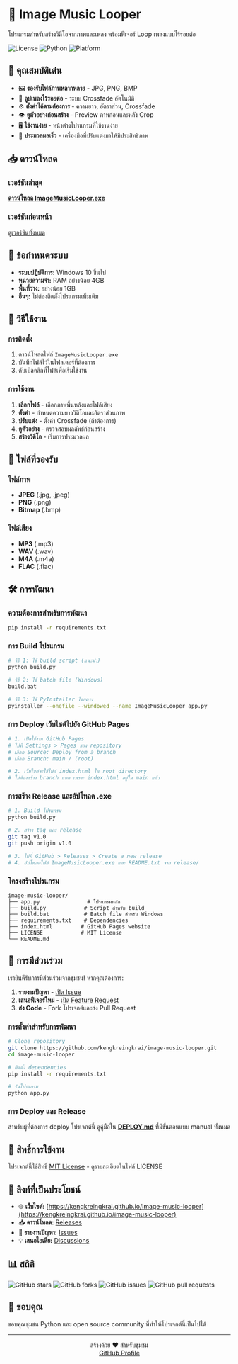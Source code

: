 # 🎵 Image Music Looper

โปรแกรมสำหรับสร้างวิดีโอจากภาพและเพลง พร้อมฟีเจอร์ Loop เพลงแบบไร้รอยต่อ

![License](https://img.shields.io/badge/license-MIT-blue.svg)
![Python](https://img.shields.io/badge/python-3.8+-blue.svg)
![Platform](https://img.shields.io/badge/platform-Windows-lightgrey.svg)

## 🌟 คุณสมบัติเด่น

- 🖼️ **รองรับไฟล์ภาพหลากหลาย** - JPG, PNG, BMP
- 🎵 **ลูปเพลงไร้รอยต่อ** - ระบบ Crossfade อัตโนมัติ
- ⚙️ **ตั้งค่าได้ตามต้องการ** - ความยาว, อัตราส่วน, Crossfade
- 👁️ **ดูตัวอย่างก่อนสร้าง** - Preview ภาพก่อนและหลัง Crop
- 🖥️ **ใช้งานง่าย** - หน้าต่างโปรแกรมที่ใช้งานง่าย
- 🚀 **ประมวลผลเร็ว** - เครื่องมือที่ปรับแต่งมาให้มีประสิทธิภาพ

## 📥 ดาวน์โหลด

### เวอร์ชันล่าสุด

[**ดาวน์โหลด ImageMusicLooper.exe**](https://github.com/kengkreingkrai/image-music-looper/releases/latest/download/ImageMusicLooper.exe)

### เวอร์ชันก่อนหน้า

[ดูเวอร์ชันทั้งหมด](https://github.com/kengkreingkrai/image-music-looper/releases)

## 🔧 ข้อกำหนดระบบ

- **ระบบปฏิบัติการ:** Windows 10 ขึ้นไป
- **หน่วยความจำ:** RAM อย่างน้อย 4GB
- **พื้นที่ว่าง:** อย่างน้อย 1GB
- **อื่นๆ:** ไม่ต้องติดตั้งโปรแกรมเพิ่มเติม

## 🚀 วิธีใช้งาน

### การติดตั้ง

1. ดาวน์โหลดไฟล์ `ImageMusicLooper.exe`
2. บันทึกไฟล์ไว้ในโฟลเดอร์ที่ต้องการ
3. ดับเบิลคลิกที่ไฟล์เพื่อเริ่มใช้งาน

### การใช้งาน

1. **เลือกไฟล์** - เลือกภาพพื้นหลังและไฟล์เสียง
2. **ตั้งค่า** - กำหนดความยาววิดีโอและอัตราส่วนภาพ
3. **ปรับแต่ง** - ตั้งค่า Crossfade (ถ้าต้องการ)
4. **ดูตัวอย่าง** - ตรวจสอบผลลัพธ์ก่อนสร้าง
5. **สร้างวิดีโอ** - เริ่มการประมวลผล

## 🎯 ไฟล์ที่รองรับ

### ไฟล์ภาพ

- **JPEG** (.jpg, .jpeg)
- **PNG** (.png)
- **Bitmap** (.bmp)

### ไฟล์เสียง

- **MP3** (.mp3)
- **WAV** (.wav)
- **M4A** (.m4a)
- **FLAC** (.flac)

## 🛠️ การพัฒนา

### ความต้องการสำหรับการพัฒนา

```bash
pip install -r requirements.txt
```

### การ Build โปรแกรม

```bash
# วิธี 1: ใช้ build script (แนะนำ)
python build.py

# วิธี 2: ใช้ batch file (Windows)
build.bat

# วิธี 3: ใช้ PyInstaller โดยตรง
pyinstaller --onefile --windowed --name ImageMusicLooper app.py
```

### การ Deploy เว็บไซต์ไปยัง GitHub Pages

```bash
# 1. เปิดใช้งาน GitHub Pages
# ไปที่ Settings > Pages ของ repository
# เลือก Source: Deploy from a branch
# เลือก Branch: main / (root)

# 2. เว็บไซต์จะใช้ไฟล์ index.html ใน root directory
# ไม่ต้องสร้าง branch แยก เพราะ index.html อยู่ใน main แล้ว
```

### การสร้าง Release และอัปโหลด .exe

```bash
# 1. Build โปรแกรม
python build.py

# 2. สร้าง tag และ release
git tag v1.0
git push origin v1.0

# 3. ไปที่ GitHub > Releases > Create a new release
# 4. อัปโหลดไฟล์ ImageMusicLooper.exe และ README.txt จาก release/
```

### โครงสร้างโปรแกรม

```
image-music-looper/
├── app.py               # โปรแกรมหลัก
├── build.py            # Script สำหรับ build
├── build.bat           # Batch file สำหรับ Windows
├── requirements.txt    # Dependencies
├── index.html         # GitHub Pages website
├── LICENSE            # MIT License
└── README.md
```

## 🤝 การมีส่วนร่วม

เรายินดีรับการมีส่วนร่วมจากชุมชน! หากคุณต้องการ:

1. **รายงานปัญหา** - [เปิด Issue](https://github.com/kengkreingkrai/image-music-looper/issues)
2. **เสนอฟีเจอร์ใหม่** - [เปิด Feature Request](https://github.com/kengkreingkrai/image-music-looper/issues)
3. **ส่ง Code** - Fork โปรเจกต์และส่ง Pull Request

### การตั้งค่าสำหรับการพัฒนา

```bash
# Clone repository
git clone https://github.com/kengkreingkrai/image-music-looper.git
cd image-music-looper

# ติดตั้ง dependencies
pip install -r requirements.txt

# รันโปรแกรม
python app.py
```

### การ Deploy และ Release

สำหรับผู้ที่ต้องการ deploy โปรเจกต์นี้ ดูคู่มือใน **[DEPLOY.md](DEPLOY.md)** ที่มีขั้นตอนแบบ manual ทั้งหมด

## 📝 สิทธิ์การใช้งาน

โปรเจกต์นี้ใช้สิทธิ์ [MIT License](LICENSE) - ดูรายละเอียดในไฟล์ LICENSE

## 🔗 ลิงก์ที่เป็นประโยชน์

- 🌐 **เว็บไซต์:** [https://kengkreingkrai.github.io/image-music-looper](https://kengkreingkrai.github.io/image-music-looper)
- 📥 **ดาวน์โหลด:** [Releases](https://github.com/kengkreingkrai/image-music-looper/releases)
- 🐛 **รายงานปัญหา:** [Issues](https://github.com/kengkreingkrai/image-music-looper/issues)
- 💡 **เสนอไอเดีย:** [Discussions](https://github.com/kengkreingkrai/image-music-looper/discussions)

## 📊 สถิติ

![GitHub stars](https://img.shields.io/github/stars/kengkreingkrai/image-music-looper?style=social)
![GitHub forks](https://img.shields.io/github/forks/kengkreingkrai/image-music-looper?style=social)
![GitHub issues](https://img.shields.io/github/issues/kengkreingkrai/image-music-looper)
![GitHub pull requests](https://img.shields.io/github/issues-pr/kengkreingkrai/image-music-looper)

## 🙏 ขอบคุณ

ขอบคุณชุมชน Python และ open source community ที่ทำให้โปรเจกต์นี้เป็นไปได้

---

<p align="center">
  สร้างด้วย ❤️ สำหรับชุมชน<br>
  <a href="https://github.com/kengkreingkrai">GitHub Profile</a>
</p>
